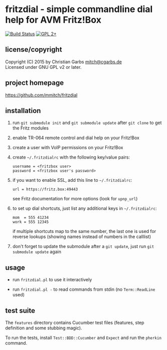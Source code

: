 fritzdial - simple commandline dial help for AVM Fritz!Box
==========================================================

[![Build Status](https://travis-ci.org/mmitch/fritzdial.svg?branch=master)](https://travis-ci.org/mmitch/fritzdial)
[![GPL 2+](https://img.shields.io/badge/license-GPL%202%2B-blue.svg)](http://www.gnu.org/licenses/gpl-2.0-standalone.html)


license/copyright
-----------------

Copyright (C) 2015 by  Christian Garbs <mitch@cgarbs.de>  
Licensed under GNU GPL v2 or later.


project homepage
----------------

  https://github.com/mmitch/fritzdial


installation
------------

1. run ``git submodule init`` and ``git submodule update`` after ``git clone``
   to get the Fritz modules

2. enable TR-064 remote control and dial help on your Fritz!Box

3. create a user with VoIP permissions on your Fritz!Box

4. create ``~/.fritzdialrc`` with the following key/value pairs:
    ```
    username = <fritzbox user>
    password = <fritzbox user's password>
    ```
    
5. if you want to enable SSL, add this line to ``~/.fritzdialrc``:
    ```
    url = https://fritz.box:49443
    ```
   see Fritz documentation for more options (look for ``upnp_url``)

6. to set up dial shortcuts, just list any additional keys in ``~/.fritzdialrc``:
    ```
    mom  = 555 41234
    work = 555 12345
    ```
   if multiple shortcuts map to the same number, the last one is used for
   reverse lookups (showing names instead of numbers in the calllist)

7. don't forget to update the submodule after a ``git update``, just run
   ``git submodule update`` again


usage
-----

* run ``fritzdial.pl`` to use it interactively

* run ``fritzdial.pl -`` to read commands from stdin (no ``Term::ReadLine`` used)


test suite
----------

The ``features`` directory contains Cucumber test files (features,
step definition and some stubbing magic).

To run the tests, install ``Test::BDD::Cucumber`` and ``Expect`` and
run the ``pherkin`` command.
